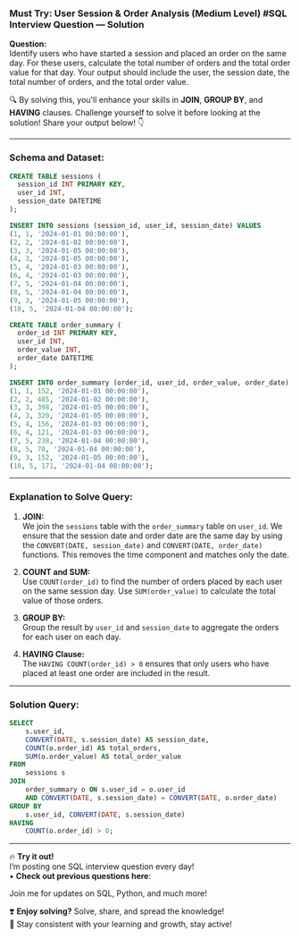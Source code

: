 ### Must Try: User Session & Order Analysis (Medium Level) #SQL Interview Question — Solution 

**Question:**  
Identify users who have started a session and placed an order on the same day. For these users, calculate the total number of orders and the total order value for that day. Your output should include the user, the session date, the total number of orders, and the total order value.

🔍 By solving this, you'll enhance your skills in **JOIN**, **GROUP BY**, and **HAVING** clauses. Challenge yourself to solve it before looking at the solution! Share your output below! 👇

---

### Schema and Dataset:

```sql
CREATE TABLE sessions (
  session_id INT PRIMARY KEY, 
  user_id INT, 
  session_date DATETIME
);

INSERT INTO sessions (session_id, user_id, session_date) VALUES 
(1, 1, '2024-01-01 00:00:00'),
(2, 2, '2024-01-02 00:00:00'),
(3, 3, '2024-01-05 00:00:00'),
(4, 3, '2024-01-05 00:00:00'),
(5, 4, '2024-01-03 00:00:00'),
(6, 4, '2024-01-03 00:00:00'),
(7, 5, '2024-01-04 00:00:00'),
(8, 5, '2024-01-04 00:00:00'),
(9, 3, '2024-01-05 00:00:00'),
(10, 5, '2024-01-04 00:00:00');

CREATE TABLE order_summary (
  order_id INT PRIMARY KEY, 
  user_id INT, 
  order_value INT, 
  order_date DATETIME
);

INSERT INTO order_summary (order_id, user_id, order_value, order_date) VALUES 
(1, 1, 152, '2024-01-01 00:00:00'),
(2, 2, 485, '2024-01-02 00:00:00'),
(3, 3, 398, '2024-01-05 00:00:00'),
(4, 3, 320, '2024-01-05 00:00:00'),
(5, 4, 156, '2024-01-03 00:00:00'),
(6, 4, 121, '2024-01-03 00:00:00'),
(7, 5, 238, '2024-01-04 00:00:00'),
(8, 5, 70, '2024-01-04 00:00:00'),
(9, 3, 152, '2024-01-05 00:00:00'),
(10, 5, 171, '2024-01-04 00:00:00');
```

---

### Explanation to Solve Query:

1. **JOIN:**  
   We join the `sessions` table with the `order_summary` table on `user_id`. We ensure that the session date and order date are the same day by using the `CONVERT(DATE, session_date)` and `CONVERT(DATE, order_date)` functions. This removes the time component and matches only the date.

2. **COUNT and SUM:**  
   Use `COUNT(order_id)` to find the number of orders placed by each user on the same session day. Use `SUM(order_value)` to calculate the total value of those orders.

3. **GROUP BY:**  
   Group the result by `user_id` and `session_date` to aggregate the orders for each user on each day.

4. **HAVING Clause:**  
   The `HAVING COUNT(order_id) > 0` ensures that only users who have placed at least one order are included in the result.

---

### Solution Query:

```sql
SELECT 
    s.user_id, 
    CONVERT(DATE, s.session_date) AS session_date, 
    COUNT(o.order_id) AS total_orders, 
    SUM(o.order_value) AS total_order_value
FROM 
    sessions s
JOIN 
    order_summary o ON s.user_id = o.user_id 
    AND CONVERT(DATE, s.session_date) = CONVERT(DATE, o.order_date)
GROUP BY 
    s.user_id, CONVERT(DATE, s.session_date)
HAVING 
    COUNT(o.order_id) > 0;
```

---

🔥 **Try it out!**  
I’m posting one SQL interview question every day!  
▪️ **Check out previous questions here**:   

Join me for updates on SQL, Python, and much more!  
 

❣️ **Enjoy solving?** Solve, share, and spread the knowledge!  
🤝 Stay consistent with your learning and growth, stay active!
